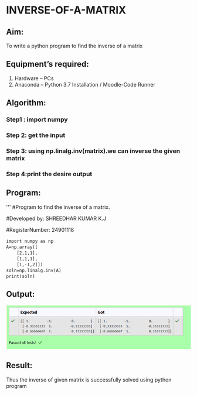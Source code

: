 # INVERSE-OF-A-MATRIX
## Aim:
To write a python program to find the inverse of a matrix
## Equipment’s required:
1. 	Hardware – PCs
2. 	Anaconda – Python 3.7 Installation / Moodle-Code Runner
## Algorithm:
### Step1 : import numpy
### Step 2: get the input
### Step 3: using np.linalg.inv(matrix).we can inverse the given matrix
### Step 4:print the desire output 

## Program:
'''
#Program to find the inverse of a matrix.

#Developed by: SHREEDHAR KUMAR K.J 

#RegisterNumber: 24901118 
```
import numpy as np
A=np.array([
    [2,1,1],
    [1,1,1],
    [1,-1,2]])
soln=np.linalg.inv(A)
print(soln)
```
## Output:
![output](<Screenshot 2024-12-08 130331.png>)
## Result:
Thus the inverse of given matrix is successfully solved using python program

